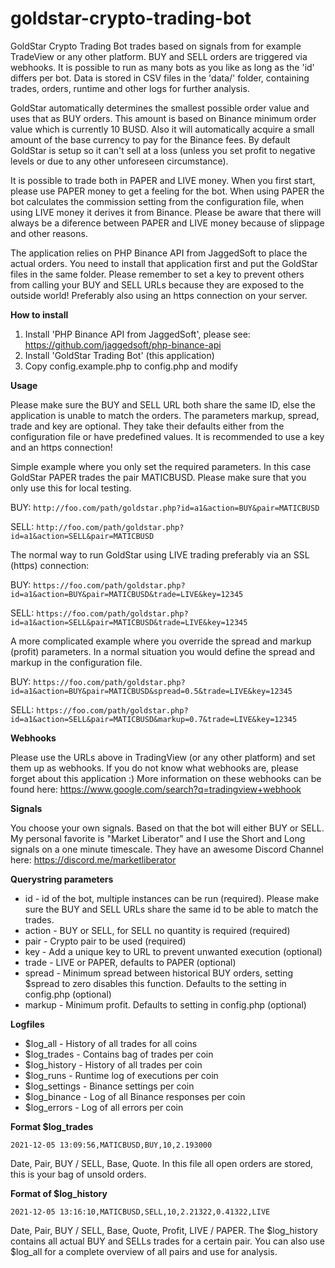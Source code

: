 # goldstar-crypto-trading-bot
GoldStar Crypto Trading Bot trades based on signals from for example TradeView or any other platform. BUY and SELL orders are triggered via webhooks. It is possible to run as many bots as you like as long as the 'id' differs per bot. Data is stored in CSV files in the 'data/' folder, containing trades, orders, runtime and other logs for further analysis. 

GoldStar automatically determines the smallest possible order value and uses that as BUY orders. This amount is based on Binance minimum order value which is currently 10 BUSD. Also it will automatically acquire a small amount of the base currency to pay for the Binance fees. By default GoldStar is setup so it can't sell at a loss (unless you set profit to negative levels or due to any other unforeseen circumstance).

It is possible to trade both in PAPER and LIVE money. When you first start, please use PAPER money to get a feeling for the bot. When using PAPER the bot calculates the commission setting from the configuration file, when using LIVE money it derives it from Binance. Please be aware that there will always be a diference between PAPER and LIVE money because of slippage and other reasons.

The application relies on PHP Binance API from JaggedSoft to place the actual orders. You need to install that application first and put the GoldStar files in the same folder. Please remember to set a key to prevent others from calling your BUY and SELL URLs because they are exposed to the outside world! Preferably also using an https connection on your server.

**How to install**

1) Install 'PHP Binance API from JaggedSoft', please see: https://github.com/jaggedsoft/php-binance-api
2) Install 'GoldStar Trading Bot' (this application)
3) Copy config.example.php to config.php and modify

**Usage**

Please make sure the BUY and SELL URL both share the same ID, else the application is unable to match the orders. The parameters markup, spread, trade and key are optional. They take their defaults either from the configuration file or have predefined values. It is recommended to use a key and an https connection!

Simple example where you only set the required parameters. In this case GoldStar PAPER trades the pair MATICBUSD. Please make sure that you only use this for local testing.

BUY:
`http://foo.com/path/goldstar.php?id=a1&action=BUY&pair=MATICBUSD`

SELL:
`http://foo.com/path/goldstar.php?id=a1&action=SELL&pair=MATICBUSD`

The normal way to run GoldStar using LIVE trading preferably via an SSL (https) connection:

BUY:
`https://foo.com/path/goldstar.php?id=a1&action=BUY&pair=MATICBUSD&trade=LIVE&key=12345`

SELL:
`https://foo.com/path/goldstar.php?id=a1&action=SELL&pair=MATICBUSD&trade=LIVE&key=12345`

A more complicated example where you override the spread and markup (profit) parameters. In a normal situation you would define the spread and markup in the configuration file.

BUY:
`https://foo.com/path/goldstar.php?id=a1&action=BUY&pair=MATICBUSD&spread=0.5&trade=LIVE&key=12345`

SELL:
`https://foo.com/path/goldstar.php?id=a1&action=SELL&pair=MATICBUSD&markup=0.7&trade=LIVE&key=12345`

**Webhooks**

Please use the URLs above in TradingView (or any other platform) and set them up as webhooks. If you do not know what webhooks are, please forget about this application :) More information on these webhooks can be found here: https://www.google.com/search?q=tradingview+webhook

**Signals**

You choose your own signals. Based on that the bot will either BUY or SELL. My personal favorite is "Market Liberator" and I use the Short and Long signals on a one minute timescale. They have an awesome Discord Channel here: https://discord.me/marketliberator

**Querystring parameters**

- id       - id of the bot, multiple instances can be run (required). Please make sure the BUY and SELL URLs share the same id to be able to match the trades.
- action   - BUY or SELL, for SELL no quantity is required (required)
- pair     - Crypto pair to be used (required)
- key      - Add a unique key to URL to prevent unwanted execution (optional)
- trade    - LIVE or PAPER, defaults to PAPER (optional)
- spread   - Minimum spread between historical BUY orders, setting $spread to zero disables this function. Defaults to the setting in config.php (optional)
- markup   - Minimum profit. Defaults to setting in config.php (optional)

**Logfiles**

- $log_all       - History of all trades for all coins
- $log_trades    - Contains bag of trades per coin
- $log_history   - History of all trades per coin
- $log_runs      - Runtime log of executions per coin
- $log_settings	 - Binance settings per coin
- $log_binance   - Log of all Binance responses per coin
- $log_errors    - Log of all errors per coin

**Format $log_trades**

`2021-12-05 13:09:56,MATICBUSD,BUY,10,2.193000`

Date, Pair, BUY / SELL, Base, Quote. In this file all open orders are stored, this is your bag of unsold orders.

**Format of $log_history**

`2021-12-05 13:16:10,MATICBUSD,SELL,10,2.21322,0.41322,LIVE`

Date, Pair, BUY / SELL, Base, Quote, Profit, LIVE / PAPER. The $log_history contains all actual BUY and SELLs trades for a certain pair. You can also use $log_all for a complete overview of all pairs and use for analysis.
